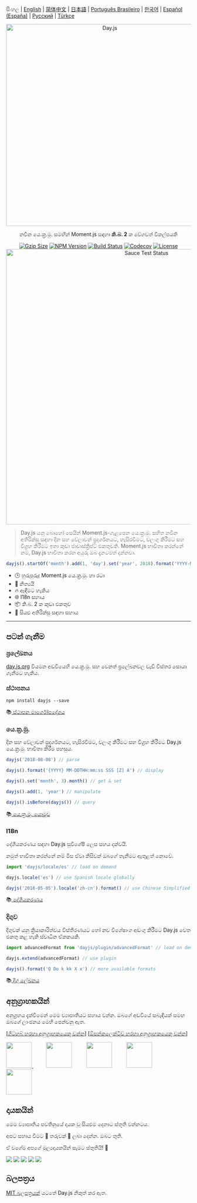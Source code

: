 සිංහල | [English](../../README.md) | [简体中文](./docs/zh-cn/README.zh-CN.md) | [日本語](./docs/ja/README-ja.md) | [Português Brasileiro](./docs/pt-br/README-pt-br.md) | [한국어](./docs/ko/README-ko.md) | [Español (España)](./docs/es-es/README-es-es.md) | [Русский](./docs/ru/README-ru.md) | [Türkçe](./docs/tr/README-tr.md)

<p align="center"><a href="https://day.js.org/" target="_blank" rel="noopener noreferrer"><img width="550"
                                                                             src="https://user-images.githubusercontent.com/17680888/39081119-3057bbe2-456e-11e8-862c-646133ad4b43.png"
                                                                             alt="Day.js"></a></p>
<p align="center">නවීන යෙ.ක්‍ර.මු. සමඟින් Moment.js සඳහා <b>කි.බ. 2</b> ක වේගවත් විකල්පයකි</p>
<p align="center">
    <a href="https://unpkg.com/dayjs"><img
            src="https://img.badgesize.io/https://unpkg.com/dayjs?compression=gzip&style=flat-square"
            alt="Gzip Size"></a>
    <a href="https://www.npmjs.com/package/dayjs"><img src="https://img.shields.io/npm/v/dayjs.svg?style=flat-square&colorB=51C838"
                                                       alt="NPM Version"></a>
    <a href="https://travis-ci.com/iamkun/dayjs"><img
            src="https://img.shields.io/travis/iamkun/dayjs/master.svg?style=flat-square" alt="Build Status"></a>
    <a href="https://codecov.io/gh/iamkun/dayjs"><img
            src="https://img.shields.io/codecov/c/github/iamkun/dayjs/master.svg?style=flat-square" alt="Codecov"></a>
    <a href="https://github.com/iamkun/dayjs/blob/master/LICENSE"><img
            src="https://img.shields.io/badge/license-MIT-brightgreen.svg?style=flat-square" alt="License"></a>
    <br>
    <a href="https://saucelabs.com/u/dayjs">
        <img width="750" src="https://user-images.githubusercontent.com/17680888/40040137-8e3323a6-584b-11e8-9dba-bbe577ee8a7b.png" alt="Sauce Test Status">
    </a>
</p>

> Day.js යනු බොහෝ සෙයින් Moment.js-ගැළපෙන යෙ.ක්‍ර.මු. සහිත නවීන අතිරික්සු සඳහා දින සහ වේලාවන් ප්‍රදර්ශනයට, හැසිරවීමට, වලංගු කිරීමට සහ විග්‍රහ කිරීමට ඉතා කුඩා ජාවාස්ක්‍රිප්ට් එකතුවකි. Moment.js භාවිතා කරන්නේ නම්, Day.js භාවිතා කරන අයුරු ඔබ දැනටමත් දන්නවා.

```js
dayjs().startOf('month').add(1, 'day').set('year', 2018).format('YYYY-MM-DD HH:mm:ss');
```

* 🕒 හුරුපුරුදු Moment.js යෙ.ක්‍ර.මු. හා රටා
* 💪 නිත්‍යයි
* 🔥 ඈඳීමට හැකිය
* 🌐 I18n සහාය
* 📦 කි.බ. 2 ක කුඩා එකතුව
* 👫 සියළු අතිරික්සු සඳහා සහාය

---

## පටන් ගැනීම

### ප්‍රලේඛනය

[day.js.org](https://day.js.org/) වියමන අඩවියෙහි යෙ.ක්‍ර.මු. සහ වෙනත් ප්‍රලේඛනවල වැඩි විස්තර සොයා ගැනීමට හැකිය.

### ස්ථාපනය

```console
npm install dayjs --save
```

📚[ ස්ථාපන මාර්ගෝපදේශය](https://day.js.org/docs/en/installation/installation)

### යෙ.ක්‍ර.මු.

දින සහ වේලාවන් ප්‍රදර්ශනයට, හැසිරවීමට, වලංගු කිරීමට සහ විග්‍රහ කිරීමට Day.js යෙ.ක්‍ර.මු. භාවිතා කිරීම පහසුය.

```javascript
dayjs('2018-08-08') // parse

dayjs().format('{YYYY} MM-DDTHH:mm:ss SSS [Z] A') // display

dayjs().set('month', 3).month() // get & set

dayjs().add(1, 'year') // manipulate

dayjs().isBefore(dayjs()) // query
```

📚[ යෙ.ක්‍ර.මු. යොමුව](https://day.js.org/docs/en/parse/parse)

### I18n

දේශීයකරණය සඳහා Day.js සුවිශේෂී ලෙස සහය දක්වයි.

නමුත් භාවිතා කරන්නේ නම් මිස ඒවා කිසිවක් ඔබගේ තැනීමට ඇතුළත් නොවේ.

```javascript
import 'dayjs/locale/es' // load on demand

dayjs.locale('es') // use Spanish locale globally

dayjs('2018-05-05').locale('zh-cn').format() // use Chinese Simplified locale in a specific instance
```
📚[ දේශීයකරණය](https://day.js.org/docs/en/i18n/i18n)

### දිගුව

දිගුවක් යනු ක්‍රියාකාරිත්වය විස්තීරණයට හෝ නව විශේෂාංග අඩංගු කිරීමට Day.js වෙත එකතු කළ හැකි ස්වාධීන ඒකකයකි.

```javascript
import advancedFormat from 'dayjs/plugin/advancedFormat' // load on demand

dayjs.extend(advancedFormat) // use plugin

dayjs().format('Q Do k kk X x') // more available formats
```

📚[ දිගු ලේඛනය](https://day.js.org/docs/en/plugin/plugin)

## අනුග්‍රාහකයින්

අනුග්‍රහය දැක්වීමෙන් මෙම ව්‍යාපෘතියට සහාය වන්න. ඔබගේ අඩවියේ සබැඳියක් සමඟ ඔබගේ ලාංඡනය මෙහි පෙන්වනු ඇත. 

[[ගිට්හබ් හරහා අනුග්‍රාහකයෙකු වන්න](https://github.com/sponsors/iamkun/)] [[ඕපන්කලෙක්ටිව් හරහා අනුග්‍රාහකයෙකු වන්න](https://opencollective.com/dayjs#sponsor)]

<a href="https://www.exoflare.com/open-source/?utm_source=dayjs&utm_campaign=open_source" target="_blank">
  <img width="70" src="https://user-images.githubusercontent.com/17680888/162761622-1407a849-0c41-4591-8aa9-f98114ec2092.png">
</a>
&nbsp;&nbsp;&nbsp;&nbsp;&nbsp;&nbsp;&nbsp;&nbsp;
<a href="https://github.com/vendure-ecommerce" target="_blank"><img width="70" src="https://avatars.githubusercontent.com/u/39629390?s=52&v=4"></a>
&nbsp;&nbsp;&nbsp;&nbsp;&nbsp;&nbsp;&nbsp;&nbsp;
<a href="https://github.com/Velc" target="_blank"><img width="70" src="https://avatars.githubusercontent.com/u/1551649?s=52&v=4"></a>
&nbsp;&nbsp;&nbsp;&nbsp;&nbsp;&nbsp;&nbsp;&nbsp;
<a href="https://github.com/projectdiscovery" target="_blank"><img width="70" src="https://avatars.githubusercontent.com/u/50994705?s=52&v=4"></a>
&nbsp;&nbsp;&nbsp;&nbsp;&nbsp;&nbsp;&nbsp;&nbsp;
<a href="https://opencollective.com/datawrapper" target="_blank"><img width="70" src="https://images.opencollective.com/datawrapper/c13e229/logo.png"></a>

## දායකයින්

මෙම ව්‍යාපෘතිය පවතිනුයේ දායක වූ සියළුම දෙනාට ස්තූති වන්නටය.

අපට සහාය වීමට 💖 තරුවක් 💖 ලබා දෙන්න. ඔබට තුති.

ඒ වගේම අපගේ මූල්‍යදායකයින් සැමට ස්තුතියි! 🙏

<a href="https://opencollective.com/dayjs/backer/0/website?requireActive=false" target="_blank"><img src="https://opencollective.com/dayjs/backer/0/avatar.svg?requireActive=false"></a>
<a href="https://opencollective.com/dayjs/backer/1/website?requireActive=false" target="_blank"><img src="https://opencollective.com/dayjs/backer/1/avatar.svg?requireActive=false"></a>
<a href="https://opencollective.com/dayjs/backer/2/website?requireActive=false" target="_blank"><img src="https://opencollective.com/dayjs/backer/2/avatar.svg?requireActive=false"></a>
<a href="https://opencollective.com/dayjs/backer/3/website?requireActive=false" target="_blank"><img src="https://opencollective.com/dayjs/backer/3/avatar.svg?requireActive=false"></a>
<a href="https://opencollective.com/dayjs#backers" target="_blank"><img src="https://opencollective.com/dayjs/contributors.svg?width=890" /></a>

## බලපත්‍රය

[MIT බලපත්‍රයක්](./LICENSE) යටතේ Day.js නිකුත් කර ඇත.
